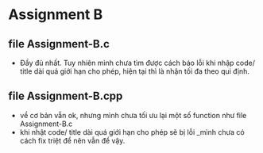 # Assignment B
## file Assignment-B.c 
- Đầy đủ nhất. Tuy nhiên mình chưa tìm được cách báo lỗi khi nhập code/ title dài quá giới hạn cho phép, hiện tại thì là nhận tối đa theo qui định.
## file Assignment-B.cpp 
- về cơ bản vẫn ok, nhưng mình chưa tối ưu lại một số function như file Assignment-B.c
- khi nhật code/ title dài quá giới hạn cho phép sẽ bị lỗi _mình chưa có cách fix triệt để nên vẫn để vậy.
